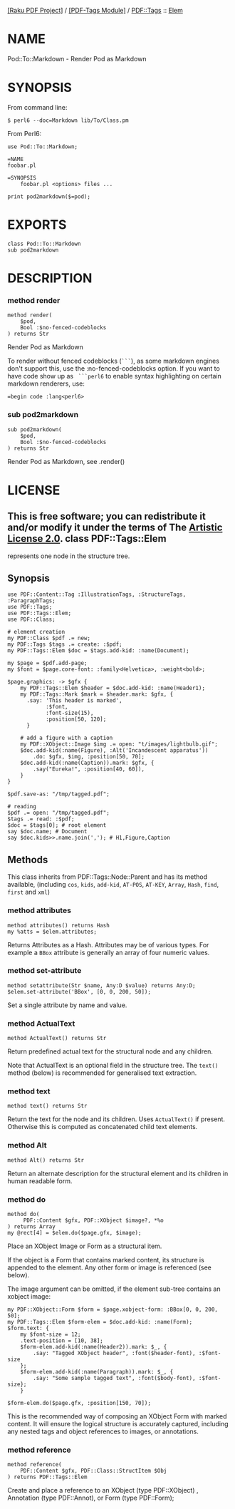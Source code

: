 [[Raku PDF Project]](https://pdf-raku.github.io)
 / [[PDF-Tags Module]](https://pdf-raku.github.io/PDF-Tags-raku)
 / [PDF::Tags](https://pdf-raku.github.io/PDF-Tags-raku/PDF/Tags)
 :: [Elem](https://pdf-raku.github.io/PDF-Tags-raku/PDF/Tags/Elem)

NAME
====

Pod::To::Markdown - Render Pod as Markdown

SYNOPSIS
========

From command line:

    $ perl6 --doc=Markdown lib/To/Class.pm

From Perl6:

```perl6
use Pod::To::Markdown;

=NAME
foobar.pl

=SYNOPSIS
    foobar.pl <options> files ...

print pod2markdown($=pod);
```

EXPORTS
=======

    class Pod::To::Markdown
    sub pod2markdown

DESCRIPTION
===========



### method render

```perl6
method render(
    $pod,
    Bool :$no-fenced-codeblocks
) returns Str
```

Render Pod as Markdown

To render without fenced codeblocks (```` ``` ````), as some markdown engines don't support this, use the :no-fenced-codeblocks option. If you want to have code show up as ```` ```perl6```` to enable syntax highlighting on certain markdown renderers, use:

    =begin code :lang<perl6>

### sub pod2markdown

```perl6
sub pod2markdown(
    $pod,
    Bool :$no-fenced-codeblocks
) returns Str
```

Render Pod as Markdown, see .render()

LICENSE
=======

This is free software; you can redistribute it and/or modify it under the terms of The [Artistic License 2.0](http://www.perlfoundation.org/artistic_license_2_0).
class PDF::Tags::Elem
---------------------

represents one node in the structure tree.

Synopsis
--------

    use PDF::Content::Tag :IllustrationTags, :StructureTags, :ParagraphTags;
    use PDF::Tags;
    use PDF::Tags::Elem;
    use PDF::Class;

    # element creation
    my PDF::Class $pdf .= new;
    my PDF::Tags $tags .= create: :$pdf;
    my PDF::Tags::Elem $doc = $tags.add-kid: :name(Document);

    my $page = $pdf.add-page;
    my $font = $page.core-font: :family<Helvetica>, :weight<bold>;

    $page.graphics: -> $gfx {
        my PDF::Tags::Elem $header = $doc.add-kid: :name(Header1);
        my PDF::Tags::Mark $mark = $header.mark: $gfx, {
          .say: 'This header is marked',
                :$font,
                :font-size(15),
                :position[50, 120];
          }

        # add a figure with a caption
        my PDF::XObject::Image $img .= open: "t/images/lightbulb.gif";
        $doc.add-kid(:name(Figure), :Alt('Incandescent apparatus'))
            .do: $gfx, $img, :position[50, 70];
        $doc.add-kid(:name(Caption)).mark: $gfx, {
            .say("Eureka!", :position[40, 60]),
        }
    }

    $pdf.save-as: "/tmp/tagged.pdf";

    # reading
    $pdf .= open: "/tmp/tagged.pdf";
    $tags .= read: :$pdf;
    $doc = $tags[0]; # root element
    say $doc.name; # Document
    say $doc.kids>>.name.join(','); # H1,Figure,Caption

Methods
-------

This class inherits from PDF::Tags::Node::Parent and has its method available, (including `cos`, `kids`, `add-kid`, `AT-POS`, `AT-KEY`, `Array`, `Hash`, `find`, `first` and `xml`)

### method attributes

    method attributes() returns Hash
    my %atts = $elem.attributes;

Returns Attributes as a Hash. Attributes may be of various types. For example a `BBox` attribute is generally an array of four numeric values.

### method set-attribute

    method setattribute(Str $name, Any:D $value) returns Any:D;
    $elem.set-attribute('BBox', [0, 0, 200, 50]);

Set a single attribute by name and value.

### method ActualText

    method ActualText() returns Str

Return predefined actual text for the structural node and any children.

Note that ActualText is an optional field in the structure tree. The `text()` method (below) is recommended for generalised text extraction.

### method text

    method text() returns Str

Return the text for the node and its children. Uses `ActualText()` if present. Otherwise this is computed as concatenated child text elements.

### method Alt

    method Alt() returns Str

Return an alternate description for the structural element and its children in human readable form.

### method do

    method do(
         PDF::Content $gfx, PDF::XObject $image?, *%o
    ) returns Array
    my @rect[4] = $elem.do($page.gfx, $image);

Place an XObject Image or Form as a structural item.

If the object is a Form that contains marked content, its structure is appended to the element. Any other form or image is referenced (see below).

The image argument can be omitted, if the element sub-tree contains an xobject image:

    my PDF::XObject::Form $form = $page.xobject-form: :BBox[0, 0, 200, 50];
    my PDF::Tags::Elem $form-elem = $doc.add-kid: :name(Form);
    $form.text: {
        my $font-size = 12;
        .text-position = [10, 38];
        $form-elem.add-kid(:name(Header2)).mark: $_, {
            .say: "Tagged XObject header", :font($header-font), :$font-size
        };
        $form-elem.add-kid(:name(Paragraph)).mark: $_, {
            .say: "Some sample tagged text", :font($body-font), :$font-size};
        }

    $form-elem.do($page.gfx, :position[150, 70]);

This is the recommended way of composing an XObject Form with marked content. It will ensure the logical structure is accurately captured, including any nested tags and object references to images, or annotations.

### method reference

    method reference(
        PDF::Content $gfx, PDF::Class::StructItem $Obj
    ) returns PDF::Tags::Elem

Create and place a reference to an XObject (type PDF::XObject) , Annotation (type PDF::Annot), or Form (type PDF::Form);

